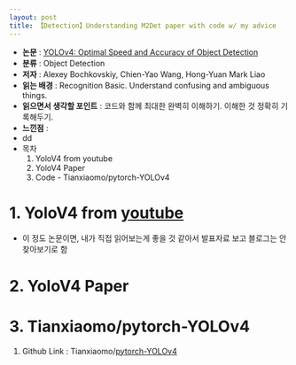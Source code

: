 ```yaml
---
layout: post
title: 【Detection】Understanding M2Det paper with code w/ my advice
---
```


- **논문** : [YOLOv4: Optimal Speed and Accuracy of Object Detection](https://arxiv.org/abs/2004.10934)
- **분류** : Object Detection
- **저자** : Alexey Bochkovskiy, Chien-Yao Wang, Hong-Yuan Mark Liao
- **읽는 배경** : Recognition Basic. Understand confusing and ambiguous things.
- **읽으면서 생각할 포인트** : 코드와 함께 최대한 완벽히 이해하기. 이해한 것 정확히 기록해두기.
- **느낀점**  : 
- dd
- 목차
  1. YoloV4 from youtube
  2. YoloV4 Paper
  3. Code - Tianxiaomo/pytorch-YOLOv4





# 1. YoloV4 from [youtube](https://www.youtube.com/watch?v=CXRlpsFpVUE)

- 이 정도 논문이면, 내가 직접 읽어보는게 좋을 것 같아서 발표자료 보고 블로그는 안 찾아보기로 함





# 2. YoloV4 Paper





# 3. Tianxiaomo/pytorch-YOLOv4

1. Github Link : Tianxiaomo/[pytorch-YOLOv4](https://github.com/Tianxiaomo/pytorch-YOLOv4)

   







